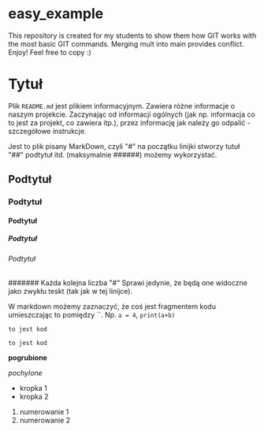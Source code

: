 # easy_example
This repository is created for my students to show them how GIT works with the most basic GIT commands. 
Merging mult into main provides conflict. Enjoy! Feel free to copy :) 

# Tytuł
Plik `README.md` jest plikiem informacyjnym. Zawiera różne informacje o naszym projekcie. Zaczynając od informacji 
ogólnych (jak np. informacja co to jest za projekt, co zawiera itp.), przez informację jak należy go 
odpalić - szczegółowe instrukcje. 

Jest to plik pisany MarkDown, czyli "#" na początku linijki stworzy tutuł "##" podtytuł itd. (maksymalnie ######) 
możemy wykorzystać. 


## Podtytuł
### Podtytuł
#### Podtytuł
##### Podtytuł
###### Podtytuł
####### Każda kolejna liczba "#" Sprawi jedynie, że będą one widoczne jako zwykłu teskt (tak jak w tej linijce).

W markdown możemy zaznaczyć, że coś jest fragmentem kodu umieszczając to pomiędzy \`\`. Np. `a = 4`, `print(a+b)`

`to jest kod`

```
to jest kod 
```

**pogrubione**

*pochylone*


- kropka 1
- kropka 2


1. numerowanie 1
1. numerowanie 2


